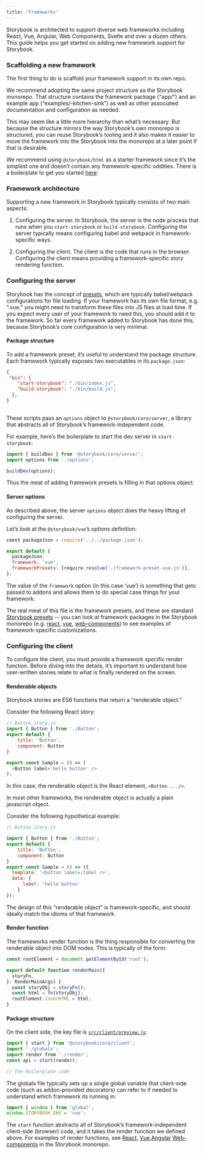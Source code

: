 ```yaml
---
title: 'Frameworks'
---
```


Storybook is architected to support diverse web frameworks including React, Vue, Angular, Web Components, Svelte and over a dozen others. This guide helps you get started on adding new framework support for Storybook.

### Scaffolding a new framework

The first thing to do is scaffold your framework support in its own repo.

We recommend adopting the same project structure as the Storybook monorepo. That structure contains the framework package (“app/<framework>”) and an example app (“examples/<framework>-kitchen-sink”) as well as other associated documentation and configuration as needed.

This may seem like a little more hierarchy than what’s necessary. But because the structure mirrors the way Storybook’s own monorepo is structured, you can reuse Storybook’s tooling and it also makes it easier to move the framework into the Storybook into the monorepo at a later point if that is desirable.

We recommend using `@storybook/html` as a starter framework since it’s the simplest one and doesn’t contain any framework-specific oddities. There is a boilerplate to get you started [here](https://github.com/CodeByAlex/storybook-framework-boilerplate):

### Framework architecture

Supporting a new framework in Storybook typically consists of two main aspects:

1. Configuring the server. In Storybook, the server is the node process that runs when you `start-storybook` or `build-storybook`. Configuring the server typically means configuring babel and webpack in framework-specific ways.

2. Configuring the client. The client is the code that runs in the browser. Configuring the client means providing a framework-specific story rendering function.

### Configuring the server

Storybook has the concept of [presets](./addons#addon-presets), which are typically babel/webpack configurations for file loading. If your framework has its own file format, e.g. “.vue,” you might need to transform these files into JS files at load time. If you expect every user of your framework to need this, you should add it to the framework. So far every framework added to Storybook has done this, because Storybook’s core configuration is very minimal.

#### Package structure

To add a framework preset, it’s useful to understand the package structure. Each framework typically exposes two executables in its `package.json`:

```json
{
 "bin": {
    "start-storybook": "./bin/index.js",
    "build-storybook": "./bin/build.js",
  },
}
 
```

These scripts pass an `options` object to `@storybook/core/server`, a library that abstracts all of Storybook’s framework-independent code.

For example, here’s the boilerplate to start the dev server in `start-storybook`:

```js
import { buildDev } from '@storybook/core/server';
import options from './options';

buildDev(options);
```

Thus the meat of adding framework presets is filling in that options object.

#### Server options

As described above, the server `options` object does the heavy lifting of configuring the server.

Let’s look at the `@storybook/vue`’s options definition:

```js
const packageJson = require('../../package.json');

export default {
  packageJson,
  framework: 'vue',
  frameworkPresets: [require.resolve('./framework-preset-vue.js')],
};
```

The value of the `framework` option (in this case ‘vue’) is something that gets passed to addons and allows them to do special case things for your framework.

The real meat of this file is the framework presets, and these are standard [Storybook presets](./addons#addon-presets) -- you can look at framework packages in the Storybook monorepo (e.g. [react](https://github.com/storybookjs/storybook/blob/next/app/react/src/server/options.ts), [vue](https://github.com/storybookjs/storybook/blob/next/app/vue/src/server/options.ts), [web-components](https://github.com/storybookjs/storybook/blob/next/app/web-components/src/server/options.ts)) to see examples of framework-specific customizations.


### Configuring the client

To configure the client, you must provide a framework specific render function. Before diving into the details, it’s important to understand how user-written stories relate to what is finally rendered on the screen.

#### Renderable objects

Storybook stories are ES6 functions that return a “renderable object.”

Consider the following React story:

```js
// Button.story.js
import { Button } from './Button';
export default { 
    title: 'Button', 
    component: Button 
}

export const Sample = () => (
  <Button label='hello button' />
);
```

In this case, the renderable object is the React element, `<Button .../>`.

In most other frameworks, the renderable object is actually a plain javascript object. 

Consider the following hypothetical example:

```js
// Button.story.js

import { Button } from './Button';
export default { 
    title: 'Button', 
    component: Button 
}
export const Sample = () => ({
  template: '<button label=:label />',
  data: {
      label: 'hello button'
    }
});
```

The design of this “renderable object” is framework-specific, and should ideally match the idioms of that framework.

#### Render function

The frameworks render function is the thing responsible for converting the renderable object into DOM nodes. This is typically of the form:

```js
const rootElement = document.getElementById('root');

export default function renderMain({
  storyFn,
}: RenderMainArgs) {
  const storyObj = storyFn();
  const html = fn(storyObj);
  rootElement.innerHTML = html;
}
```

#### Package structure

On the client side, the key file is [`src/client/preview.js`](../configure/overview#configure-story-rendering):

```js
import { start } from '@storybook/core/client';
import './globals';
import render from './render';
const api = start(render);

// the boilerplate code
```

The globals file typically sets up a single global variable that client-side code (such as addon-provided decorators) can refer to if needed to understand which framework its running in:

```js
import { window } from 'global';
window.STORYBOOK_ENV = 'vue';
```

The `start` function abstracts all of Storybook’s framework-independent client-side (browser) code, and it takes the render function we defined above. For examples of render functions, see [React](https://github.com/storybookjs/storybook/blob/next/app/react/src/client/preview/render.tsx), [Vue](https://github.com/storybookjs/storybook/blob/next/app/vue/src/client/preview/render.ts),[Angular](https://github.com/storybookjs/storybook/blob/next/app/angular/src/client/preview/render.ts) [Web-components](https://github.com/storybookjs/storybook/blob/next/app/web-components/src/client/preview/render.ts) in the Storybook monorepo.
